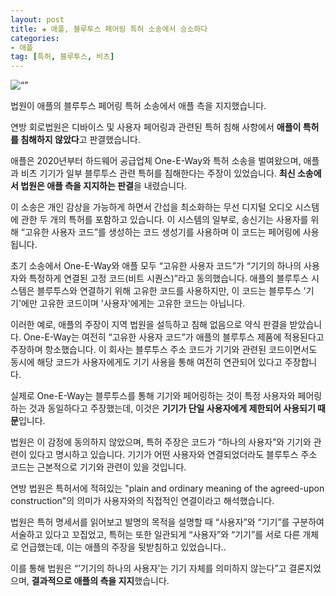 ```yaml
---
layout: post  
title: ✚ 애플, 블루투스 페어링 특허 소송에서 승소하다
categories:
- 애플
tag: [특허, 블루투스, 비츠]
---
```


<div class=“markdown-image”>
<img src=“/assets/article_images/2023-08-17-apple-win/1.jpg” alt=“” align=“middle”/></div>

<p class="drop-korean">
법원이 애플의 블루투스 페어링 특허 소송에서 애플 측을 지지했습니다.
</p>

연방 회로법원은 디바이스 및 사용자 페어링과 관련된 특허 침해 사항에서 **애플이 특허를 침해하지 않았다**고 판결했습니다.

애플은 2020년부터 하드웨어 공급업체 One-E-Way와 특허 소송을 벌여왔으며, 애플과 비츠 기기가 일부 블루투스 관련 특허를 침해한다는 주장이 있었습니다. **최신 소송에서 법원은 애플 측을 지지하는 판결**을 내렸습니다.

이 소송은 개인 감상을 가능하게 하면서 간섭을 최소화하는 무선 디지털 오디오 시스템에 관한 두 개의 특허를 포함하고 있습니다. 이 시스템의 일부로, 송신기는 사용자를 위해 “고유한 사용자 코드”를 생성하는 코드 생성기를 사용하며 이 코드는 페어링에 사용됩니다.

초기 소송에서 One-E-Way와 애플 모두 “고유한 사용자 코드”가 “기기의 하나의 사용자와 특정하게 연결된 고정 코드(비트 시퀀스)”라고 동의했습니다. 애플의 블루투스 시스템은 블루투스와 연결하기 위해 고유한 코드를 사용하지만, 이 코드는 블루투스 '기기'에만 고유한 코드이며 '사용자'에게는 고유한 코드는 아닙니다.

이러한 예로, 애플의 주장이 지역 법원을 설득하고 침해 없음으로 약식 판결을 받았습니다.
One-E-Way는 여전히 “고유한 사용자 코드”가 애플의 블루투스 제품에 적용된다고 주장하며 항소했습니다. 이 회사는 블루투스 주소 코드가 기기와 관련된 코드이면서도 동시에 해당 코드가 사용자에게도 기기 사용을 통해 여전히 연관되어 있다고 주장합니다.

실제로 One-E-Way는 블루투스를 통해 기기와 페어링하는 것이 특정 사용자와 페어링하는 것과 동일하다고 주장했는데, 이것은 **기기가 단일 사용자에게 제한되어 사용되기 때문**입니다.

법원은 이 감정에 동의하지 않았으며, 특허 주장은 코드가 “하나의 사용자”와 기기와 관련이 있다고 명시하고 있습니다. 기기가 어떤 사용자와 연결되었더라도 블루투스 주소 코드는 근본적으로 기기와 관련이 있을 것입니다.

연방 법원은 특허서에 적혀있는 "plain and ordinary meaning of the agreed-upon construction"의 의미가 사용자와의 직접적인 연결이라고 해석했습니다. 

법원은 특허 명세서를 읽어보고 발명의 목적을 설명할 때 “사용자”와 “기기”를 구분하여 서술하고 있다고 꼬집었고, 특허는 또한 일관되게 “사용자”와 “기기”를 서로 다른 개체로 언급했는데, 이는 애플의 주장을 뒷받침하고 있었습니다..

이를 통해 법원은 “’기기의 하나의 사용자’는 기기 자체를 의미하지 않는다”고 결론지었으며, **결과적으로 애플의 측을 지지**했습니다.